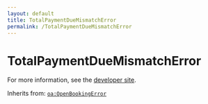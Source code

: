 ```yaml
---
layout: default
title: TotalPaymentDueMismatchError
permalink: /TotalPaymentDueMismatchError
---
```


# TotalPaymentDueMismatchError


For more information, see the [developer site](https://developer.openactive.io/data-model/types/totalpaymentduemismatcherror).

Inherits from: [`oa:OpenBookingError`](https://openactive.io/OpenBookingError)
